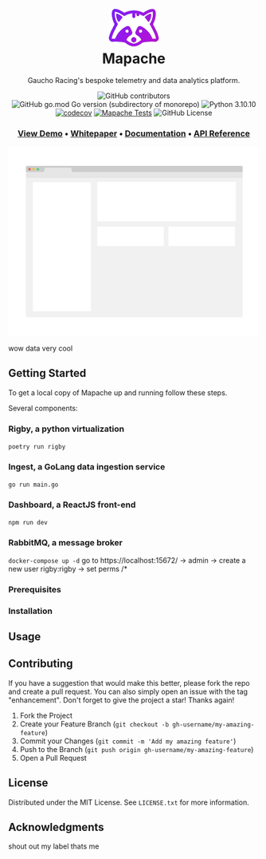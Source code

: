 
<!-- PROJECT SHIELDS -->
<!--
*** I'm using markdown "reference style" links for readability.
*** Reference links are enclosed in brackets [ ] instead of parentheses ( ).
*** See the bottom of this document for the declaration of the reference variables
*** for contributors-url, forks-url, etc. This is an optional, concise syntax you may use.
*** https://www.markdownguide.org/basic-syntax/#reference-style-links
-->


<h1 align="center">
  <br>
  <img src="assets/mapache.png" alt="Mapache Logo" width="100">
  <br>
  Mapache
  <br>
</h1>

<p align="center">Gaucho Racing's bespoke telemetry and data analytics platform.</p>

<div align="center">

![GitHub contributors](https://img.shields.io/github/contributors/gaucho-racing/mapache?style=flat)
![GitHub go.mod Go version (subdirectory of monorepo)](https://img.shields.io/github/go-mod/go-version/gaucho-racing/mapache?filename=ingest%2Fgo.mod&style=flat)
![Python 3.10.10](https://img.shields.io/badge/python-3.10-blue.svg)
[![codecov](https://codecov.io/gh/Gaucho-Racing/Mapache/graph/badge.svg?token=FTX4H3ZT5V)](https://codecov.io/gh/Gaucho-Racing/Mapache)
[![Mapache Tests](https://github.com/Gaucho-Racing/Mapache/actions/workflows/tests.yml/badge.svg?branch=main)](https://github.com/Gaucho-Racing/Mapache/actions/workflows/tests.yml)
![GitHub License](https://img.shields.io/github/license/Gaucho-Racing/Mapache?style=flat)

</div>

  <h3 align="center">
   <a href=""><b>View Demo</b></a> &bull;
   <a href=""><b>Whitepaper</b></a> &bull;
   <a href=""><b>Documentation</b></a> &bull;
   <a href=""><b>API Reference</b></a>
 </h3>

<!-- ABOUT THE PROJECT -->
<div align="center">
    <img src="assets/dashboard.png" alt="Logo">
</div>

wow data very cool


<!-- GETTING STARTED -->
## Getting Started

To get a local copy of Mapache up and running follow these steps.


Several components:
### Rigby, a python virtualization
```poetry run rigby```
### Ingest, a GoLang data ingestion service
```go run main.go```
### Dashboard, a ReactJS front-end
```npm run dev```
### RabbitMQ, a message broker
```docker-compose up -d```
go to https://localhost:15672/ -> admin -> create a new user rigby:rigby -> set perms /*



### Prerequisites


### Installation


<!-- USAGE EXAMPLES -->
## Usage



<!-- CONTRIBUTING -->
## Contributing

If you have a suggestion that would make this better, please fork the repo and create a pull request. You can also simply open an issue with the tag "enhancement".
Don't forget to give the project a star! Thanks again!

1. Fork the Project
2. Create your Feature Branch (`git checkout -b gh-username/my-amazing-feature`)
3. Commit your Changes (`git commit -m 'Add my amazing feature'`)
4. Push to the Branch (`git push origin gh-username/my-amazing-feature`)
5. Open a Pull Request


<!-- LICENSE -->
## License

Distributed under the MIT License. See `LICENSE.txt` for more information.


<!-- ACKNOWLEDGMENTS -->
## Acknowledgments

shout out my label thats me

<!-- MARKDOWN LINKS & IMAGES -->
<!-- https://www.markdownguide.org/basic-syntax/#reference-style-links -->
[contributors-shield]: https://img.shields.io/github/contributors/Gaucho-Racing/Mapache.svg?style=for-the-badge
[contributors-url]: https://github.com/Gaucho-Racing/Mapache/graphs/contributors
[forks-shield]: https://img.shields.io/github/forks/Gaucho-Racing/Mapache.svg?style=for-the-badge
[forks-url]: https://github.com/Gaucho-Racing/Mapache/network/members
[stars-shield]: https://img.shields.io/github/stars/Gaucho-Racing/Mapache.svg?style=for-the-badge
[stars-url]: https://github.com/Gaucho-Racing/Mapache/stargazers
[issues-shield]: https://img.shields.io/github/issues/Gaucho-Racing/Mapache.svg?style=for-the-badge
[issues-url]: https://github.com/Gaucho-Racing/Mapache/issues
[license-shield]: https://img.shields.io/github/license/Gaucho-Racing/Mapache.svg?style=for-the-badge
[license-url]: https://github.com/Gaucho-Racing/Mapache/blob/master/LICENSE.txt
